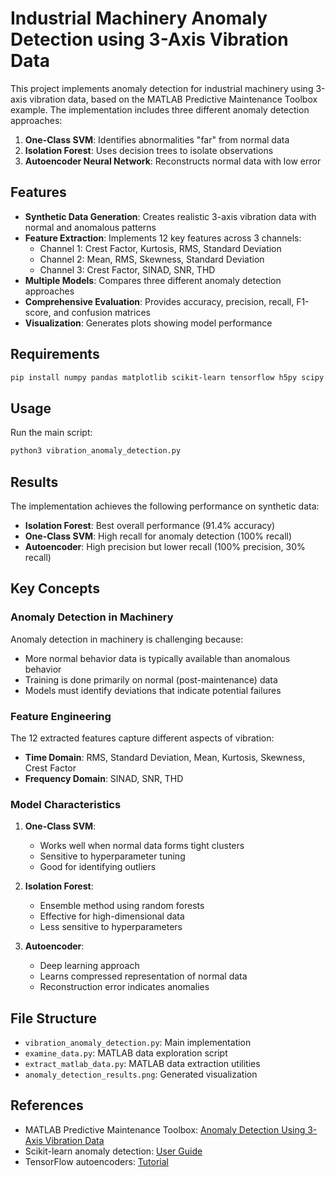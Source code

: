 # Industrial Machinery Anomaly Detection using 3-Axis Vibration Data

This project implements anomaly detection for industrial machinery using 3-axis vibration data, based on the MATLAB Predictive Maintenance Toolbox example. The implementation includes three different anomaly detection approaches:

1. **One-Class SVM**: Identifies abnormalities "far" from normal data
2. **Isolation Forest**: Uses decision trees to isolate observations
3. **Autoencoder Neural Network**: Reconstructs normal data with low error

## Features

- **Synthetic Data Generation**: Creates realistic 3-axis vibration data with normal and anomalous patterns
- **Feature Extraction**: Implements 12 key features across 3 channels:
  - Channel 1: Crest Factor, Kurtosis, RMS, Standard Deviation
  - Channel 2: Mean, RMS, Skewness, Standard Deviation  
  - Channel 3: Crest Factor, SINAD, SNR, THD
- **Multiple Models**: Compares three different anomaly detection approaches
- **Comprehensive Evaluation**: Provides accuracy, precision, recall, F1-score, and confusion matrices
- **Visualization**: Generates plots showing model performance

## Requirements

```bash
pip install numpy pandas matplotlib scikit-learn tensorflow h5py scipy
```

## Usage

Run the main script:

```bash
python3 vibration_anomaly_detection.py
```

## Results

The implementation achieves the following performance on synthetic data:

- **Isolation Forest**: Best overall performance (91.4% accuracy)
- **One-Class SVM**: High recall for anomaly detection (100% recall)
- **Autoencoder**: High precision but lower recall (100% precision, 30% recall)

## Key Concepts

### Anomaly Detection in Machinery

Anomaly detection in machinery is challenging because:
- More normal behavior data is typically available than anomalous behavior
- Training is done primarily on normal (post-maintenance) data
- Models must identify deviations that indicate potential failures

### Feature Engineering

The 12 extracted features capture different aspects of vibration:
- **Time Domain**: RMS, Standard Deviation, Mean, Kurtosis, Skewness, Crest Factor
- **Frequency Domain**: SINAD, SNR, THD

### Model Characteristics

1. **One-Class SVM**: 
   - Works well when normal data forms tight clusters
   - Sensitive to hyperparameter tuning
   - Good for identifying outliers

2. **Isolation Forest**:
   - Ensemble method using random forests
   - Effective for high-dimensional data
   - Less sensitive to hyperparameters

3. **Autoencoder**:
   - Deep learning approach
   - Learns compressed representation of normal data
   - Reconstruction error indicates anomalies

## File Structure

- `vibration_anomaly_detection.py`: Main implementation
- `examine_data.py`: MATLAB data exploration script
- `extract_matlab_data.py`: MATLAB data extraction utilities
- `anomaly_detection_results.png`: Generated visualization

## References

- MATLAB Predictive Maintenance Toolbox: [Anomaly Detection Using 3-Axis Vibration Data](https://www.mathworks.com/help/predmaint/ug/anomaly-detection-using-3-axis-vibration-data.html)
- Scikit-learn anomaly detection: [User Guide](https://scikit-learn.org/stable/modules/outlier_detection.html)
- TensorFlow autoencoders: [Tutorial](https://www.tensorflow.org/tutorials/generative/autoencoder)